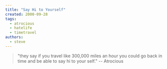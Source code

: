```yaml
---
title: "Say Hi to Yourself"
created: 2000-09-28
tags: 
  - atrocious
  - hatelife
  - timetravel
authors: 
  - steve
---
```


> "they say if you travel like 300,000 miles an hour you could go back in time and be able to say hi to your self." \-- Atrocious
